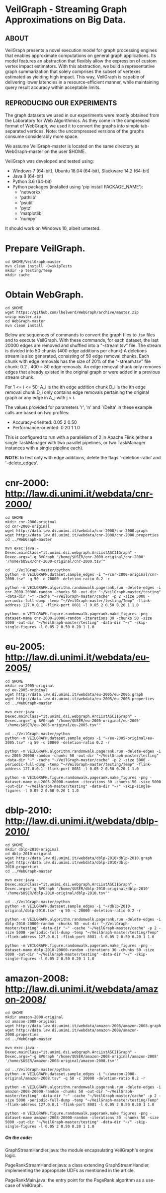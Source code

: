 # VeilGraph - Streaming Graph Approximations on Big Data.

## ABOUT

VeilGraph presents a novel execution model for graph processing engines that enables approximate computations on general graph applications.
Its model features an abstraction that flexibly allow the expression of custom vertex impact estimators.
With this abstraction, we build a representative graph summarization that solely comprises the subset of vertexes estimated as yielding high impact.
This way, VeilGraph is capable of delivering lower latencies in a resource-efficient manner, while maintaining query result accuracy within acceptable limits.

## REPRODUCING OUR EXPERIMENTS

The graph datasets we used in our experiments were mostly obtained from the Laboratory for Web Algorithmics.
As they come in the compressed format of WebGraph, we used it to convert the graphs into simple tab-separated vertices.
Note: the uncompressed versions of the graphs consume considerably more space.

We assume VeilGraph-master is located on the same directory as WebGraph-master on the user $HOME.

VeilGraph was developed and tested using:
- Windows 7 (64-bit), Ubuntu 18.04 (64-bit), Slackware 14.2 (64-bit)
- Java 8 (64-bit)
- Python 3.6 (64-bit)
- Python packages (installed using 'pip install PACKAGE_NAME'):
	- 'networkx'
	- 'pathlib'
	- 'psutil'
	- 'pytz'
	- 'matplotlib'
	- 'numpy'

It should work on Windows 10, albeit untested.

# Prepare VeilGraph.
	cd $HOME/VeilGraph-master
	mvn clean install -D=skipTests
	mkdir -p testing/Temp
	mkdir cache

# Obtain WebGraph.
	cd $HOME
	wget https://github.com/lhelwerd/WebGraph/archive/master.zip
	unzip master.zip
	cd WebGraph-master
	mvn clean install

Below are sequences of commands to convert the graph files to .tsv files and to execute VeilGraph.
With these commands, for each dataset, the last 20000 edges are removed and shuffled into a "-stream.tsv" file.
The stream is divided into 50 chunks (400 edge additions per chunk)
A deletions stream is also generated, consisting of 50 edge removal chunks.
Each chunk with edge removals has the size of 20% of the "-stream.tsv" file chunk: 0.2 . 400 = 80 edge removals.
An edge removal chunk only removes edges that already existed in the original graph or were added in a previous stream chunk.

For 1 <= i <= 50:
	A_i is the ith edge addition chunk
	D_i is the ith edge removal chunk
	D_i only contains edge removals pertaining the original graph or any edge in A_j with j < i.

The values provided for parameters 'r', 'n' and '\Delta' in these example calls are based on two profiles:

- Accuracy-oriented: 0.05 2 0.50
- Performance-oriented: 0.20 1 1.0

This is configured to run with a parallelism of 2 in Apache Flink (either a single TaskManager with two parallel pipelines, or two TaskManager instances with a single pipeline each).

**NOTE:** to test only with edge additions, delete the flags '-deletion-ratio' and '-delete_edges'.

# cnr-2000: http://law.di.unimi.it/webdata/cnr-2000/

	cd $HOME
	mkdir cnr-2000-original
	cd cnr-2000-original
	wget http://data.law.di.unimi.it/webdata/cnr-2000/cnr-2000.graph
	wget http://data.law.di.unimi.it/webdata/cnr-2000/cnr-2000.properties
	cd ../WebGraph-master

	mvn exec:java -Dexec.mainClass="it.unimi.dsi.webgraph.ArcListASCIIGraph" -Dexec.args="-g BVGraph '/home/$USER/cnr-2000-original/cnr-2000' '/home/$USER/cnr-2000-original/cnr-2000.tsv'"

	cd ../VeilGraph-master/python
	python -m VEILGRAPH.dataset.sample_edges -i "~/cnr-2000-original/cnr-2000.tsv" -q 50 -c 20000 -deletion-ratio 0.2 -r

	python -m VEILGRAPH.algorithm.randomwalk.pagerank.run -delete-edges -i cnr-2000-20000-random -chunks 50 -out-dir "~/VeilGraph-master/testing" -data-dir "~" -cache "~/VeilGraph-master/cache" -p 2 -size 5000 -periodic-full-dump -temp "~/VeilGraph-master/testing/Temp" -flink-address 127.0.0.1 -flink-port 8081 -l 0.05 2 0.50 0.20 1 1.0

	python -m VEILGRAPH.figure.randomwalk.pagerank.make_figures -png -dataset-name cnr-2000-20000-random -iterations 30 -chunks 50 -size 5000 -out-dir "~/VeilGraph-master/testing" -data-dir "~/" -skip-single-figures -l 0.05 2 0.50 0.20 1 1.0


# eu-2005: http://law.di.unimi.it/webdata/eu-2005/

	cd $HOME
	mkdir eu-2005-original
	cd eu-2005-original
	wget http://data.law.di.unimi.it/webdata/eu-2005/eu-2005.graph
	wget http://data.law.di.unimi.it/webdata/eu-2005/eu-2005.properties
	cd ../WebGraph-master
	
	mvn exec:java -Dexec.mainClass="it.unimi.dsi.webgraph.ArcListASCIIGraph" -Dexec.args="-g BVGraph '/home/$USER/eu-2005-original/eu-2005' '/home/$USER/eu-2005-original/eu-2005.tsv'"
	
	cd ../VeilGraph-master/python
	python -m VEILGRAPH.dataset.sample_edges -i "~/eu-2005-original/eu-2005.tsv" -q 50 -c 20000 -deletion-ratio 0.2 -r
	
	python -m VEILGRAPH.algorithm.randomwalk.pagerank.run -delete-edges -i eu-2005-20000-random -chunks 50 -out-dir "~/VeilGraph-master/testing" -data-dir "~" -cache "~/VeilGraph-master/cache" -p 2 -size 5000 -periodic-full-dump -temp "~/VeilGraph-master/testing/Temp" -flink-address 127.0.0.1 -flink-port 8081 -l 0.05 2 0.50 0.20 1 1.0
	
	python -m VEILGRAPH.figure.randomwalk.pagerank.make_figures -png -dataset-name eu-2005-20000-random -iterations 30 -chunks 50 -size 5000 -out-dir "~/VeilGraph-master/testing" -data-dir "~/" -skip-single-figures -l 0.05 2 0.50 0.20 1 1.0

# dblp-2010: http://law.di.unimi.it/webdata/dblp-2010/

	cd $HOME
	mkdir dblp-2010-original
	cd dblp-2010-original
	wget http://data.law.di.unimi.it/webdata/dblp-2010/dblp-2010.graph
	wget http://data.law.di.unimi.it/webdata/dblp-2010/dblp-2010.properties
	cd ../WebGraph-master

	mvn exec:java -Dexec.mainClass="it.unimi.dsi.webgraph.ArcListASCIIGraph" -Dexec.args="-g BVGraph '/home/$USER/dblp-2010-original/dblp-2010' '/home/$USER/dblp-2010-original/dblp-2010.tsv'"

	cd ../VeilGraph-master/python
	python -m VEILGRAPH.dataset.sample_edges -i "~/dblp-2010-original/dblp-2010.tsv" -q 50 -c 20000 -deletion-ratio 0.2 -r

	python -m VEILGRAPH.algorithm.randomwalk.pagerank.run -delete-edges -i dblp-2010-20000-random -chunks 50 -out-dir "~/VeilGraph-master/testing" -data-dir "~" -cache "~/VeilGraph-master/cache" -p 2 -size 5000 -periodic-full-dump -temp "~/VeilGraph-master/testing/Temp" -flink-address 127.0.0.1 -flink-port 8081 -l 0.05 2 0.50 0.20 1 1.0

	python -m VEILGRAPH.figure.randomwalk.pagerank.make_figures -png -dataset-name dblp-2010-20000-random -iterations 30 -chunks 50 -size 5000 -out-dir "~/VeilGraph-master/testing" -data-dir "~/" -skip-single-figures -l 0.05 2 0.50 0.20 1 1.0


# amazon-2008: http://law.di.unimi.it/webdata/amazon-2008/

	cd $HOME
	mkdir amazon-2008-original
	cd amazon-2008-original
	wget http://data.law.di.unimi.it/webdata/amazon-2008/amazon-2008.graph
	wget http://data.law.di.unimi.it/webdata/amazon-2008/amazon-2008.properties
	cd ../WebGraph-master

	mvn exec:java -Dexec.mainClass="it.unimi.dsi.webgraph.ArcListASCIIGraph" -Dexec.args="-g BVGraph '/home/$USER/amazon-2008-original/amazon-2008' '/home/$USER/amazon-2008-original/amazon-2008.tsv'"

	cd ../VeilGraph-master/python
	python -m VEILGRAPH.dataset.sample_edges -i "~/amazon-2008-original/amazon-2008.tsv" -q 50 -c 20000 -deletion-ratio 0.2 -r

	python -m VEILGRAPH.algorithm.randomwalk.pagerank.run -delete-edges -i amazon-2008-20000-random -chunks 50 -out-dir "~/VeilGraph-master/testing" -data-dir "~" -cache "~/VeilGraph-master/cache" -p 2 -size 5000 -periodic-full-dump -temp "~/VeilGraph-master/testing/Temp" -flink-address 127.0.0.1 -flink-port 8081 -l 0.05 2 0.50 0.20 1 1.0

	python -m VEILGRAPH.figure.randomwalk.pagerank.make_figures -png -dataset-name amazon-2008-20000-random -iterations 30 -chunks 50 -size 5000 -out-dir "~/VeilGraph-master/testing" -data-dir "~/" -skip-single-figures -l 0.05 2 0.50 0.20 1 1.0


##### On the code:



GraphStreamHandler.java: the module encapsulating VeilGraph's engine logic.

PageRankStreamHandler.java: a class extending GraphStreamHandler, implementing the appropriate UDFs as mentioned in the article.

PageRankMain.java: the entry point for the PageRank algorithm as a use-case of VeilGraph.

